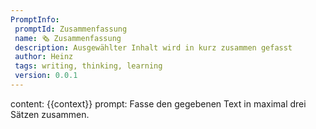 ```yaml
---
PromptInfo:
 promptId: Zusammenfassung
 name: 🗞️ Zusammenfassung 
 description: Ausgewählter Inhalt wird in kurz zusammen gefasst
 author: Heinz
 tags: writing, thinking, learning
 version: 0.0.1
---
```

content: 
{{context}}
prompt:
Fasse den gegebenen Text in maximal drei Sätzen zusammen.
